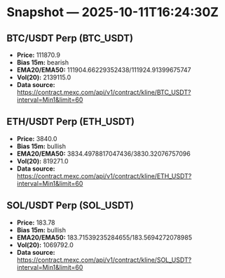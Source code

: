 # Snapshot — 2025-10-11T16:24:30Z

## BTC/USDT Perp (BTC_USDT)
- **Price:** 111870.9
- **Bias 15m:** bearish
- **EMA20/EMA50:** 111904.66229352438/111924.91399675747
- **Vol(20):** 2139115.0
- **Data source:** https://contract.mexc.com/api/v1/contract/kline/BTC_USDT?interval=Min1&limit=60

## ETH/USDT Perp (ETH_USDT)
- **Price:** 3840.0
- **Bias 15m:** bullish
- **EMA20/EMA50:** 3834.4978817047436/3830.32076757096
- **Vol(20):** 819271.0
- **Data source:** https://contract.mexc.com/api/v1/contract/kline/ETH_USDT?interval=Min1&limit=60

## SOL/USDT Perp (SOL_USDT)
- **Price:** 183.78
- **Bias 15m:** bullish
- **EMA20/EMA50:** 183.71539235284655/183.5694272078985
- **Vol(20):** 1069792.0
- **Data source:** https://contract.mexc.com/api/v1/contract/kline/SOL_USDT?interval=Min1&limit=60
